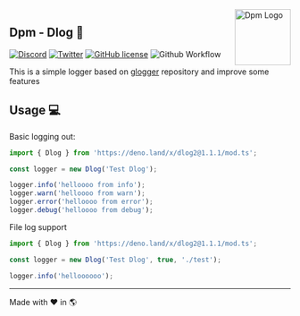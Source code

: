 <img src="https://avatars.githubusercontent.com/u/97813425" align="right" alt="Dpm Logo" width="100">

## Dpm - Dlog :sauropod:

[![Discord](https://img.shields.io/discord/932381618851692565?label=Discord&logo=discord&logoColor=white)](https://discord.gg/Um27YPJKud)
[![Twitter](https://img.shields.io/twitter/follow/dpm_land?label=Dpm%20Land&style=social)](https://twitter.com/intent/follow?screen_name=dpm_land)
[![GitHub license](https://img.shields.io/github/license/dpmland/dlog?label=License)](./LICENSE)
![Github Workflow](https://img.shields.io/github/workflow/status/dpmland/dlog/CI)

This is a simple logger based on [glogger](https://github.com/grian32/glogger) repository
and improve some features

## Usage :computer:

Basic logging out:

```ts
import { Dlog } from 'https://deno.land/x/dlog2@1.1.1/mod.ts';

const logger = new Dlog('Test Dlog');

logger.info('helloooo from info');
logger.warn('helloooo from warn');
logger.error('helloooo from error');
logger.debug('helloooo from debug');
```

File log support

```ts
import { Dlog } from 'https://deno.land/x/dlog2@1.1.1/mod.ts';

const logger = new Dlog('Test Dlog', true, './test');

logger.info('helloooooo');
```

---

Made with :heart: in :earth_americas:
